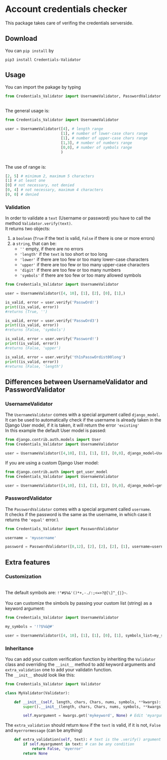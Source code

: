 # Account credentials checker

This package takes care of verifing the credentials serverside.

## Download
You can `pip install` by
```commandline
pip3 install Credentials-Validator
```

## Usage

You can import the pakage by typing

```python
from Credentials_Validator import UsernameValidator, PasswordValidator
```
\
The general usage is:

```python
from Credentials_Validator import UsernameValidator

user = UsernameValidator([4], # length range
                         [1], # number of lower-case chars range
                         [1], # number of upper-case chars range
                         [1,3], # number of numbers range
                         [0,0], # number of symbols range
                         )
```
\
The use of range is:

```python
[2, 5] # minimum 2, maximum 5 characters
[1] # at least one
[0] # not necessary, not denied
[0, 4] # not necessary, maximum 4 characters
[0, 0] # denied
```

### Validation
In order to validate a `text` (Username or password) you have to call the method `Validator.verify(text)`.\
It returns two objects:
1. a `boolean` (`True` if the text is valid, `False` if there is one or more errors)
2. a `string`, that can be:
    * `''` empty, if there are no errors
    * `'length'` if the `text` is too short or too long
    * `'lower'` if there are too few or too many lower-case characters
    * `'upper'` if there are too few or too many upper-case characters
    * `'digit'` if there are too few or too many numbers
    * `'symbols'` if there are too few or too many allowed symbols
```python
from Credentials_Validator import UsernameValidator

user = UsernameValidator([4, 10], [1], [2], [0], [1],)

is_valid, error = user.verify('PasswOrd!')
print((is_valid, error))
#returns (True, '')

is_valid, error = user.verify('PasswOrd3')
print((is_valid, error))
#returns (False, 'symbols')

is_valid, error = user.verify('Password!')
print((is_valid, error))
#returns (False, 'upper')

is_valid, error = user.verify('th1sPasswOrdist00long')
print((is_valid, error))
#returns (False, 'length')
```

## Differences between UsernameValidator and PasswordValidator

### UsernameValidator
The `UsernameValidator` comes with a special argument called `django_model`.\
It can be used to automatically check if the username is already taken in the Django User model, if it is taken, it will return the error `'existing'`\
In this example the default User model is passed:
```python
from django.contrib.auth.models import User
from Credentials_Validator import UsernameValidator

user = UsernameValidator([4,10], [1], [1], [2], [0,0], django_model=User)
```
If you are using a custom Django User model:
```python
from django.contrib.auth import get_user_model
from Credentials_Validator import UsernameValidator

user = UsernameValidator([4,10], [1], [1], [2], [0,0], django_model=get_user_model())
```

### PasswordValidator
The `PasswordValidator` comes with a special argument called `username`.\
It checks if the password is the same as the username, in which case it returns the `'equal'` error.\
```python
from Credentials_Validator import PasswordValidator

username = 'myusername'

password = PasswordValidator([8,12], [2], [2], [2], [1], username=username)
```
## Extra features

### Customization
\
The default symbols are: `!"#$%&'()*+,-./:;<=>?@[\]^_{|}~`.\
\
You can customize the simbols by passing your custom list (string) as a keyword argument:

```python
from Credentials_Validator import UsernameValidator

my_symbols = '!?$%&@#'

user = UsernameValidator([4, 10], [1], [1], [0], [1], symbols_list=my_symbols)
```

### Inheritance
You can add your custom verification function by inheriting the `Validator` class and overriding the `__init__` method to add keyword arguments and `extra_validation` one to add your validatin function.\
The `__init__` should look like this:
```python
from Credentials_Validator import Validator

class MyValidator(Validator):

    def __init__(self, length, chars, Chars, nums, symbols, **kwargs):
        super().__init__(length, chars, Chars, nums, symbols, **kwargs) # DON'T EDIT THIS!

        self.myargument = kwargs.get('mykeyword', None) # Edit 'myargument' and 'mykeyword'
``` 
The `extra_validation` should return `None` if the `text` is valid, if it is not, `False` and `myerrormessage` (can be anything)
```python
    def extra_validation(self, text): # text is the .verify() argument
        if self.myargument in text: # can be any condition
            return False, 'myerror'
        return None
```
